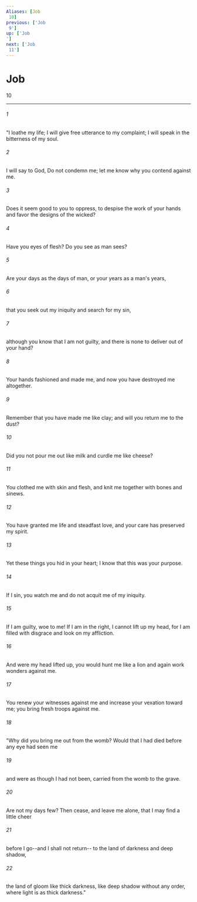 ```yaml
---
Aliases: [Job 10]
previous: ['Job 9']
up: ['Job']
next: ['Job 11']
---
```

# Job 10

***
 

###### 1 
"I loathe my life;  I will give free utterance to my complaint;  I will speak in the bitterness of my soul.   

###### 2 
I will say to God, Do not condemn me;  let me know why you contend against me.   

###### 3 
Does it seem good to you to oppress,  to despise the work of your hands  and favor the designs of the wicked?   

###### 4 
Have you eyes of flesh?  Do you see as man sees?   

###### 5 
Are your days as the days of man,  or your years as a man's years,   

###### 6 
that you seek out my iniquity  and search for my sin,   

###### 7 
although you know that I am not guilty,  and there is none to deliver out of your hand?   

###### 8 
Your hands fashioned and made me,  and now you have destroyed me altogether.   

###### 9 
Remember that you have made me like clay;  and will you return me to the dust?   

###### 10 
Did you not pour me out like milk  and curdle me like cheese?   

###### 11 
You clothed me with skin and flesh,  and knit me together with bones and sinews.   

###### 12 
You have granted me life and steadfast love,  and your care has preserved my spirit.   

###### 13 
Yet these things you hid in your heart;  I know that this was your purpose.   

###### 14 
If I sin, you watch me  and do not acquit me of my iniquity.   

###### 15 
If I am guilty, woe to me!  If I am in the right, I cannot lift up my head,  for I am filled with disgrace  and look on my affliction.   

###### 16 
And were my head lifted up, you would hunt me like a lion  and again work wonders against me.   

###### 17 
You renew your witnesses against me  and increase your vexation toward me;  you bring fresh troops against me.  

###### 18 
"Why did you bring me out from the womb?  Would that I had died before any eye had seen me   

###### 19 
and were as though I had not been,  carried from the womb to the grave.   

###### 20 
Are not my days few?  Then cease, and leave me alone, that I may find a little cheer   

###### 21 
before I go--and I shall not return--  to the land of darkness and deep shadow,   

###### 22 
the land of gloom like thick darkness,  like deep shadow without any order,  where light is as thick darkness."
